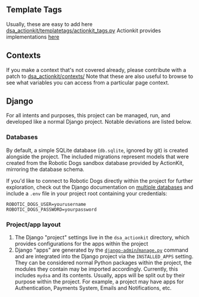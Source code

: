 ## Template Tags

Usually, these are easy to add here [dsa_actionkit/templatetags/actionkit_tags.py](https://github.com/dsa-ntc/actionkit-templates/blob/master/dsa_actionkit/templatetags/actionkit_tags.py) Actionkit provides implementations [here](https://roboticdogs.actionkit.com/docs/manual/guide/customtags.html)

## Contexts

If you make a context that's not covered already, please contribute with a patch to
[dsa_actionkit/contexts/](https://github.com/dsa-ntc/actionkit-templates/tree/master/dsa_actionkit/contexts) Note that these are also useful to browse to see what variables you can access from a particular page context.

## Django

For all intents and purposes, this project can be managed, run, and developed like a normal Django project. Notable deviations are listed below.

### Databases

By default, a simple SQLite database (`db.sqlite`, ignored by git) is created alongside the project. The included migrations represent models that were created from the Robotic Dogs sandbox database provided by ActionKit, mirroring the database schema.

If you'd like to connect to Robotic Dogs directly within the project for further exploration, check out the Django documentation on [multiple databases](https://docs.djangoproject.com/en/5.0/topics/db/multi-db/) and include a `.env` file in your project root containing your credentials:

```
ROBOTIC_DOGS_USER=yourusername
ROBOTIC_DOGS_PASSWORD=yourpassword
```


### Project/app layout

1. The Django "project" settings live in the `dsa_actionkit` directory, which provides configurations for the apps within the project
2. Django "apps" are generated by the [`django-admin`/`manage.py`]() command and are integrated into the Django project via the `INSTALLED_APPS` setting. They can be considered normal Python packages within the project, the modules they contain may be imported accordingly. Currently, this includes `mydsa` and its contents. Usually, apps will be split out by their purpose within the project. For example, a project may have apps for Authentication, Payments System, Emails and Notifications, etc.

